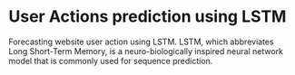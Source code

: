 # User Actions prediction using LSTM
Forecasting website user action using LSTM. LSTM, which abbreviates Long Short-Term Memory, is a neuro-biologically inspired neural network model that is commonly used for sequence prediction.
